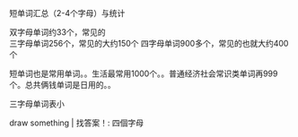 短单词汇总（2-4个字母）与统计

双字母单词约33个，常见的  
三字母单词256个，常见的大约150个
四字母单词900多个，常见的也就大约400个


短单词也是常用单词。。生活最常用1000个。。普通经济社会常识类单词再999个。总共俩钱单词是日用的。。


三字母单词表小





draw something | 找答案！: 四個字母
